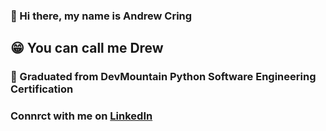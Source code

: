 ### 👋 Hi there, my name is Andrew Cring 
## 😁 You can call me Drew 
### 🐍 Graduated from DevMountain Python Software Engineering Certification 
### Connrct with me on [LinkedIn](https://www.linkedin.com/in/andrew-cring-ac17/)


<!--
**ACring17/ACring17** is a ✨ _special_ ✨ repository because its `README.md` (this file) appears on your GitHub profile.

Here are some ideas to get you started:

- 🔭 I’m currently working on ...
- 🌱 I’m currently learning ...
- 👯 I’m looking to collaborate on ...
- 🤔 I’m looking for help with ...
- 💬 Ask me about ...
- 📫 How to reach me: ...
- 😄 Pronouns: ...
- ⚡ Fun fact: ...
-->
